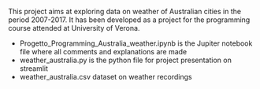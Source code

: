 This project aims at exploring data on weather of Australian cities in the period 2007-2017. It has been developed as a project for the programming course attended at University of Verona.
* Progetto_Programming_Australia_weather.ipynb is the Jupiter notebook file where all comments and explanations are made
* weather_australia.py is the python file for project presentation on streamlit
* weather_australia.csv dataset on weather recordings

